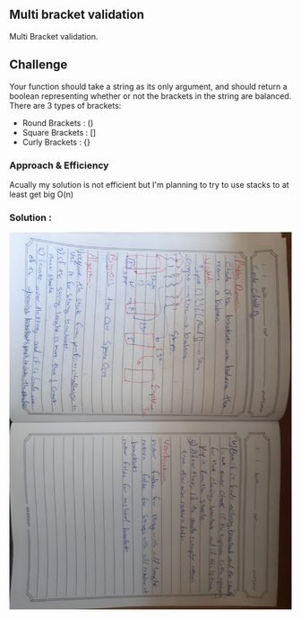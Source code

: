 ## Multi bracket validation
Multi Bracket validation.

## Challenge
Your function should take a string as its only argument, and should return a boolean representing whether or not the brackets in the string are balanced. There are 3 types of brackets:

* Round Brackets : ()
* Square Brackets : []
* Curly Brackets : {}

### Approach & Efficiency
Acually my solution is not efficient but I'm planning to try to use stacks to at least get big O(n)

### Solution :

![](codeChall-13.jpg)
